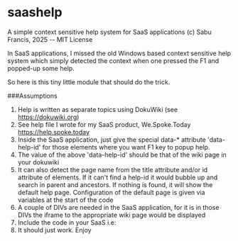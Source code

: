 # saashelp
A simple context sensitive help system for SaaS applications
(c) Sabu Francis, 2025 -- MIT License

In SaaS applications, I missed the old Windows based context sensitive help system which simply detected the context when one pressed the F1 and popped-up some help.

So here is this tiny little module that should do the trick.

###Assumptions

1. Help is written as separate topics using  DokuWiki  (see https://dokuwiki.org)
2. See help file I wrote for my SaaS product, We.Spoke.Today  https://help.spoke.today
3. Inside the SaaS application, just give the special data-* attribute 'data-help-id' for those elements where you want F1 key to popup help.
4. The value of the above 'data-help-id' should be that of the wiki page in your dokuwiki
5. It can also detect the page name from the title attribute and/or id attribute of elements. If it can't find a help-id it would bubble up and search in parent and ancestors. If nothing is found, it will show the default help page. Configuration of the default page is given via variables at the start of the code
6. A couple of DIVs are needed in the SaaS application, for it is in those DIVs the iframe to the appropriate wiki page would be displayed
7. Include the code in your SaaS  i.e: <script src="/js/saashelp.js"></script>
8. It should just work. Enjoy
